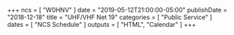 +++
ncs = [ "W0HNV" ]
date = "2019-05-12T21:00:00-05:00"
publishDate = "2018-12-18"
title = "UHF/VHF Net 19"
categories = [ "Public Service" ]
dates = [ "NCS Schedule" ]
outputs = [ "HTML", "Calendar" ]
+++
